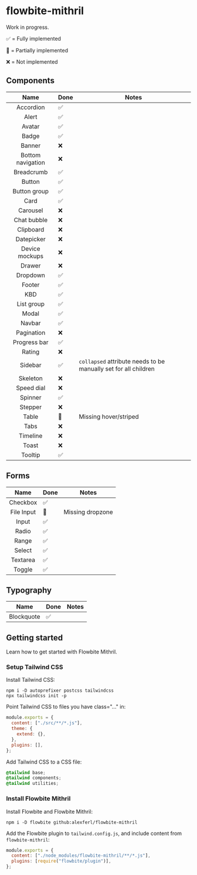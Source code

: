 # flowbite-mithril

Work in progress.

✅ = Fully implemented

🚧 = Partially implemented

❌ = Not implemented

## Components
|     Name          | Done | Notes                 |
|:-----------------:|------|-----------------------|
|  Accordion        | ✅   |
|    Alert          | ✅   |
|    Avatar         | ✅   |
|    Badge          | ✅   |
|    Banner         | ❌   |
| Bottom navigation | ❌   |
|  Breadcrumb       | ✅   |
|    Button         | ✅   |
| Button group      | ✅   |
|     Card          | ✅   |
|   Carousel        | ❌   |
|   Chat bubble     | ❌   |
|   Clipboard       | ❌   |
|   Datepicker      | ❌   |
|   Device mockups  | ❌   |
|   Drawer          | ❌   |
|   Dropdown        | ✅   |
|    Footer         | ✅   |
|     KBD           | ✅   |
|  List group       | ✅   |
|    Modal          | ✅   |
|    Navbar         | ✅   |
|  Pagination       | ❌   |
| Progress bar      | ✅   |
|    Rating         | ❌   |
|   Sidebar         | ✅   | `collapsed` attribute needs to be manually set for all children |
|   Skeleton        | ❌   |
|   Speed dial      | ❌   |
|   Spinner         | ✅   |
|   Stepper         | ❌   |
|    Table          | 🚧   | Missing hover/striped |
|     Tabs          | ❌   |
|   Timeline        | ❌   |
|    Toast          | ❌   |
|   Tooltip         | ✅   |

## Forms
|    Name    | Done | Notes            |
|:----------:|------|------------------|
|  Checkbox  | ✅   |
| File Input | 🚧   | Missing dropzone |
|   Input    | ✅   |
|   Radio    | ✅   |
|   Range    | ✅   |
|   Select   | ✅   |
|  Textarea  | ✅   |
|   Toggle   | ✅   |


## Typography
|    Name    | Done | Notes |
|:----------:|------|-------|
| Blockquote | ✅    |

## Getting started
Learn how to get started with Flowbite Mithril.

### Setup Tailwind CSS
Install Tailwind CSS:

```shell
npm i -D autoprefixer postcss tailwindcss
npx tailwindcss init -p
```

Point Tailwind CSS to files you have class="..." in:
```javascript
module.exports = {
  content: ["./src/**/*.js"],
  theme: {
    extend: {},
  },
  plugins: [],
};
```

Add Tailwind CSS to a CSS file:
```css
@tailwind base;
@tailwind components;
@tailwind utilities;
```

### Install Flowbite Mithril
Install Flowbite and Flowbite Mithril:
```shell
npm i -D flowbite github:alexferl/flowbite-mithril
```

Add the Flowbite plugin to `tailwind.config.js`, and include content from `flowbite-mithril`:
```javascript
module.exports = {
  content: ["./node_modules/flowbite-mithril/**/*.js"],
  plugins: [require("flowbite/plugin")],
};
```
